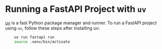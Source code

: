 # Running a FastAPI Project with `uv`

[uv](https://github.com/astral-sh/uv) is a fast Python package manager and runner. To run a FastAPI project using `uv`, follow these steps after installing uv:

```bash
    uv run fastapi run
    source .venv/bin/activate
```